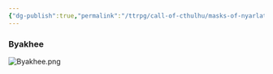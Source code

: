 ```yaml
---
{"dg-publish":true,"permalink":"/ttrpg/call-of-cthulhu/masks-of-nyarlathotep/players/images/england-images/","tags":["TTRPG/Games/MoN"]}
---
```


### Byakhee
![Byakhee.png](/img/user/z_Attachments/TTRPG/Masks%20of%20Nyarlathotep/Visuals/Byakhee.png)
